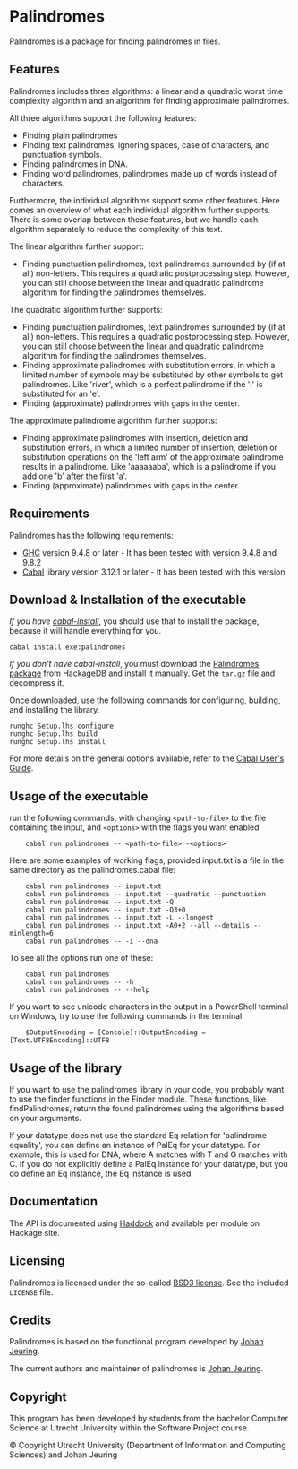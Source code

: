 # Palindromes

Palindromes is a package for finding palindromes in files.

## Features

Palindromes includes three algorithms: a linear and a quadratic worst time complexity algorithm and an algorithm for finding approximate palindromes.

All three algorithms support the following features:
- Finding plain palindromes
- Finding text palindromes,
  ignoring spaces, case of characters, and punctuation
  symbols.
- Finding palindromes in DNA.
- Finding word palindromes,
  palindromes made up of words instead of characters.

Furthermore, the individual algorithms support some other features. 
Here comes an overview of what each individual algorithm further supports. 
There is some overlap between these features, 
but we handle each algorithm separately to reduce the complexity of this text.

The linear algorithm further support:
- Finding punctuation palindromes,
  text palindromes surrounded by (if at all) non-letters.
  This requires a quadratic postprocessing step.
  However, you can still choose between the linear and 
  quadratic palindrome algorithm for finding the palindromes themselves.


The quadratic algorithm further supports:
- Finding punctuation palindromes,
  text palindromes surrounded by (if at all) non-letters.
  This requires a quadratic postprocessing step.
  However, you can still choose between the linear and 
  quadratic palindrome algorithm for finding the palindromes themselves.
- Finding approximate palindromes with substitution errors,
  in which a limited number of symbols may be substituted by other symbols to get palindromes. 
  Like 'river', which is a perfect palindrome if the 'i' is substituted for an 'e'. 
- Finding (approximate) palindromes with
  gaps in the center.

The approximate palindrome algorithm further supports:
- Finding approximate palindromes with insertion, deletion and substitution errors,
  in which a limited number of insertion, deletion or substitution operations on the 'left arm' of the approximate palindrome results in a palindrome. Like 'aaaaaaba', which is a palindrome if you add one 'b' after the first 'a'.
- Finding (approximate) palindromes with
  gaps in the center.

## Requirements

Palindromes has the following requirements:

- [GHC] version 9.4.8 or later - It has been tested with version 9.4.8 and 9.8.2
- [Cabal] library version 3.12.1 or later - It has been tested with this version

[GHC]: http://www.haskell.org/ghc/
[Cabal]: http://www.haskell.org/cabal/

## Download & Installation of the executable

_If you have [cabal-install]_, you should use that to install the package,
because it will handle everything for you.

    cabal install exe:palindromes

_If you don't have cabal-install_, you must download the [Palindromes package]
from HackageDB and install it manually. Get the `tar.gz` file and decompress it.

Once downloaded, use the following commands for configuring, building, and
installing the library.

    runghc Setup.lhs configure
    runghc Setup.lhs build
    runghc Setup.lhs install

For more details on the general options available, refer to the [Cabal User's
Guide].

[Palindromes package]: http://hackage.haskell.org/package/palindromes
[cabal-install]: http://www.haskell.org/haskellwiki/Cabal-Install
[Cabal User's Guide]: http://www.haskell.org/cabal/users-guide/

## Usage of the executable

run the following commands, with changing `<path-to-file>` to the file containing the input, and `<options>` with the flags you want enabled
```
    cabal run palindromes -- <path-to-file> -<options>
```
Here are some examples of working flags, provided input.txt is a file in the same directory as the palindromes.cabal file:

```
    cabal run palindromes -- input.txt
    cabal run palindromes -- input.txt --quadratic --punctuation
    cabal run palindromes -- input.txt -Q
    cabal run palindromes -- input.txt -Q3+0
    cabal run palindromes -- input.txt -L --longest
    cabal run palindromes -- input.txt -A0+2 --all --details --minlength=6
    cabal run palindromes -- -i --dna
```

To see all the options run one of these:

```
    cabal run palindromes
    cabal run palindromes -- -h
    cabal run palindromes -- --help
```

If you want to see unicode characters in the output in a PowerShell terminal on Windows, try to use the following commands in the terminal:
```
    $OutputEncoding = [Console]::OutputEncoding = [Text.UTF8Encoding]::UTF8
```

## Usage of the library
If you want to use the palindromes library in your code, you probably want to use the finder functions in the Finder module. 
These functions, like findPalindromes, return the found palindromes using the algorithms based on your arguments. 

If your datatype does not use the standard Eq relation for 'palindrome equality', you can define an instance of PalEq for
your datatype. For example, this is used for DNA, where A matches with T and G matches with C. 
If you do not explicitly define a PalEq instance for your datatype, but you do define an Eq instance, the Eq instance is used.   

## Documentation

The API is documented using [Haddock] and available per module on Hackage
site.

[Haddock]: http://hackage.haskell.org/package/haddock
[Palindromes package]: http://hackage.haskell.org/package/palindromes

## Licensing

Palindromes is licensed under the so-called [BSD3 license]. See the included
`LICENSE` file.

[BSD3 license]: http://www.opensource.org/licenses/bsd-license.php

## Credits

Palindromes is based on the functional program developed by [Johan Jeuring].

The current authors and maintainer of palindromes is [Johan Jeuring].

[Johan Jeuring]: http://www.jeuring.net/

## Copyright 
This program has been developed by students from the bachelor Computer Science at Utrecht
University within the Software Project course.

© Copyright Utrecht University (Department of Information and Computing Sciences) and Johan Jeuring